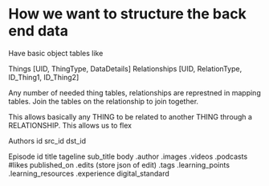 # How we want to structure the back end data

Have basic object tables like

Things [UID, ThingType, DataDetails]
Relationships [UID, RelationType, ID_Thing1, ID_Thing2]

Any number of needed thing tables, relationships are represtned in mapping tables. Join the tables on the relationship to join together.

This allows basically any THING to be related to another THING through a RELATIONSHIP. This allows us to flex

Authors
    id
    src_id
    dst_id

Episode
    id
    title
    tageline
    sub_title
    body
    .author
    .images
    .videos
    .podcasts
    #likes
    published_on
    .edits (store json of edit)
    .tags
    .learning_points
    .learning_resources
    .experience
    digital_standard
